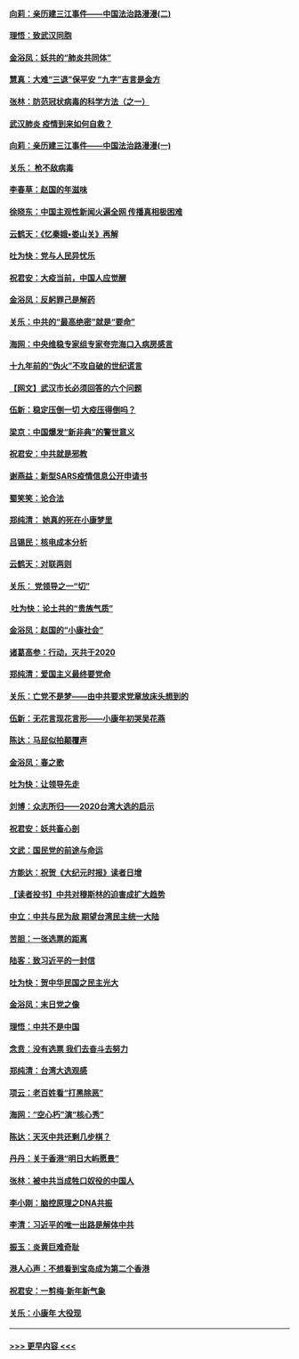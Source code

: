 #### [向莉：亲历建三江事件——中国法治路漫漫(二)](../pages/nsc993/n11829102.md?t=01302055) 
#### [理悟：致武汉同胞](../pages/nsc993/n11831522.md?t=01302055) 
#### [金浴凤：妖共的“肺炎共同体”](../pages/nsc993/n11829448.md?t=01302055) 
#### [慧真：大难“三退”保平安 “九字”吉言是金方](../pages/nsc993/n11829501.md?t=01302055) 
#### [张林：防范冠状病毒的科学方法（之一）](../pages/nsc993/n11828618.md?t=01302055) 
#### [武汉肺炎 疫情到来如何自救？](../pages/nsc993/n11827632.md?t=01302055) 
#### [向莉：亲历建三江事件——中国法治路漫漫(一)](../pages/nsc993/n11827190.md?t=01302055) 
#### [关乐： 枪不敌病毒](../pages/nsc993/n11826746.md?t=01302055) 
#### [李春草：赵国的年滋味](../pages/nsc993/n11826321.md?t=01302055) 
#### [徐晓东：中国主观性新闻火遍全网 传播真相极困难](../pages/nsc993/n11826508.md?t=01302055) 
#### [云鹤天：《忆秦娥▪娄山关》再解](../pages/nsc993/n11824682.md?t=01302055) 
#### [吐为快：党与人民异忧乐](../pages/nsc993/n11824660.md?t=01302055) 
#### [祝君安：大疫当前，中国人应觉醒](../pages/nsc993/n11821946.md?t=01302055) 
#### [金浴凤：反躬罪己是解药](../pages/nsc993/n11820280.md?t=01302055) 
#### [关乐：中共的“最高绝密”就是“要命”](../pages/nsc993/n11816946.md?t=01302055) 
#### [海网：中央维稳专家组专家夸完海口入病房感言](../pages/nsc993/n11815138.md?t=01302055) 
#### [十九年前的“伪火”不攻自破的世纪谎言](../pages/nsc993/n11813238.md?t=01302055) 
#### [【网文】武汉市长必须回答的六个问题](../pages/nsc993/n11813848.md?t=01302055) 
#### [伍新：稳定压倒一切 大疫压得倒吗？](../pages/nsc993/n11812634.md?t=01302055) 
#### [梁京：中国爆发“新非典”的警世意义](../pages/nsc993/n11812554.md?t=01302055) 
#### [祝君安：中共就是邪教](../pages/nsc993/n11812431.md?t=01302055) 
#### [谢燕益：新型SARS疫情信息公开申请书](../pages/nsc993/n11808840.md?t=01302055) 
#### [蜀笑笑：论合法](../pages/nsc993/n11808064.md?t=01302055) 
#### [郑纯清： 她真的死在小康梦里](../pages/nsc993/n11806623.md?t=01302055) 
#### [吕锡民：核电成本分析](../pages/nsc993/n11806284.md?t=01302055) 
#### [云鹤天：对联两则](../pages/nsc993/n11805957.md?t=01302055) 
#### [关乐： 党领导之一“切”](../pages/nsc993/n11804505.md?t=01302055) 
#### [ 吐为快：论土共的“贵族气质”](../pages/nsc993/n11804490.md?t=01302055) 
#### [金浴凤：赵国的“小康社会”](../pages/nsc993/n11804452.md?t=01302055) 
#### [诸葛高参：行动，灭共于2020](../pages/nsc993/n11804120.md?t=01302055) 
#### [郑纯清：爱国主义最终要党命](../pages/nsc993/n11802197.md?t=01302055) 
#### [关乐：亡党不是梦——由中共要求党章放床头想到的](../pages/nsc993/n11802156.md?t=01302055) 
#### [伍新：无花言现花言形——小康年初哭吴花燕](../pages/nsc993/n11800044.md?t=01302055) 
#### [陈达：马屁似拍颠覆声](../pages/nsc993/n11800010.md?t=01302055) 
#### [金浴凤：春之歌](../pages/nsc993/n11797687.md?t=01302055) 
#### [吐为快：让领导先走](../pages/nsc993/n11797512.md?t=01302055) 
#### [刘博：众志所归——2020台湾大选的启示](../pages/nsc993/n11796878.md?t=01302055) 
#### [祝君安：妖共畜心剖](../pages/nsc993/n11794273.md?t=01302055) 
#### [文武：国民党的前途与命运](../pages/nsc993/n11794198.md?t=01302055) 
#### [方能达：祝贺《大纪元时报》读者日增](../pages/nsc993/n11793807.md?t=01302055) 
#### [【读者投书】中共对穆斯林的迫害成扩大趋势](../pages/nsc993/n11791371.md?t=01302055) 
#### [中立：中共与民为敌 期望台湾民主统一大陆](../pages/nsc993/n11790392.md?t=01302055) 
#### [苦胆：一张选票的距离](../pages/nsc993/n11788914.md?t=01302055) 
#### [陆客：致习近平的一封信](../pages/nsc993/n11788867.md?t=01302055) 
#### [吐为快：贺中华民国之民主光大](../pages/nsc993/n11788618.md?t=01302055) 
#### [金浴凤：末日党之像](../pages/nsc993/n11787475.md?t=01302055) 
#### [理悟：中共不是中国](../pages/nsc993/n11787463.md?t=01302055) 
#### [念贲：没有选票  我们去奋斗去努力](../pages/nsc993/n11787398.md?t=01302055) 
#### [郑纯清：台湾大选观感](../pages/nsc993/n11786210.md?t=01302055) 
#### [项云：老百姓看“打黑除恶”](../pages/nsc993/n11785398.md?t=01302055) 
#### [海网：“空心朽”演“核心秀”](../pages/nsc993/n11783874.md?t=01302055) 
#### [陈达：天灭中共还剩几步棋？](../pages/nsc993/n11783719.md?t=01302055) 
#### [丹丹：关于香港“明日大屿愿景”](../pages/nsc993/n11783273.md?t=01302055) 
#### [张林：被中共当成牲口奴役的中国人](../pages/nsc993/n11782397.md?t=01302055) 
#### [李小刚：脑控原理之DNA共振](../pages/nsc993/n11780962.md?t=01302055) 
#### [李清：习近平的唯一出路是解体中共](../pages/nsc993/n11780866.md?t=01302055) 
#### [振玉：炎黄巨难奇耻](../pages/nsc993/n11779632.md?t=01302055) 
#### [港人心声：不想看到宝岛成为第二个香港](../pages/nsc993/n11778817.md?t=01302055) 
#### [祝君安：一剪梅‧新年新气象](../pages/nsc993/n11776340.md?t=01302055) 
#### [关乐：小康年 大役现](../pages/nsc993/n11774213.md?t=01302055) 

----
#### [ >>> 更早内容 <<< ](../indexes/nsc993-earlier.md)
